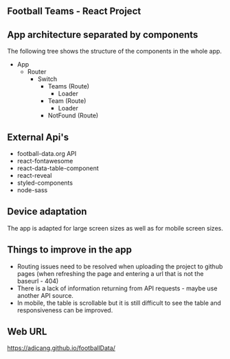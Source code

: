 

## Football Teams -  React Project

## App architecture separated by components
The following tree shows the structure of the components in the whole app.

- App
  - Router
	- Switch
	    - Teams (Route)
	      - Loader
	    - Team (Route)
	      - Loader
	    - NotFound (Route)
     

## External Api's
- football-data.org API
- react-fontawesome
- react-data-table-component
- react-reveal
- styled-components
- node-sass


## Device adaptation
The app is adapted for large screen sizes as well as for mobile screen sizes.

## Things to improve in the app
- Routing issues need to be resolved when uploading the project to github pages (when refreshing the page and entering a url that is not the baseurl - 404)
- There is a lack of information returning from API requests - maybe use another API source.
- In mobile, the table is scrollable but it is still difficult to see the table and responsiveness can be improved.

## Web URL
https://adicang.github.io/footballData/


